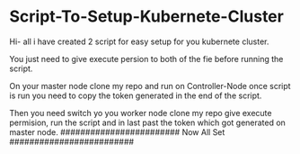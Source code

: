 # Script-To-Setup-Kubernete-Cluster

Hi- all i have created 2 script for easy setup for you kubernete cluster. 

You just need to give execute persion to both of the fie before running the script. 

On your master node clone my repo and run on Controller-Node once script is run you need to copy the token generated in the end of the script. 

Then you need switch yo you worker node clone my repo give execute permision, run the script and in last past the token which got generated on master node. 
      ######################## Now All Set #########################

